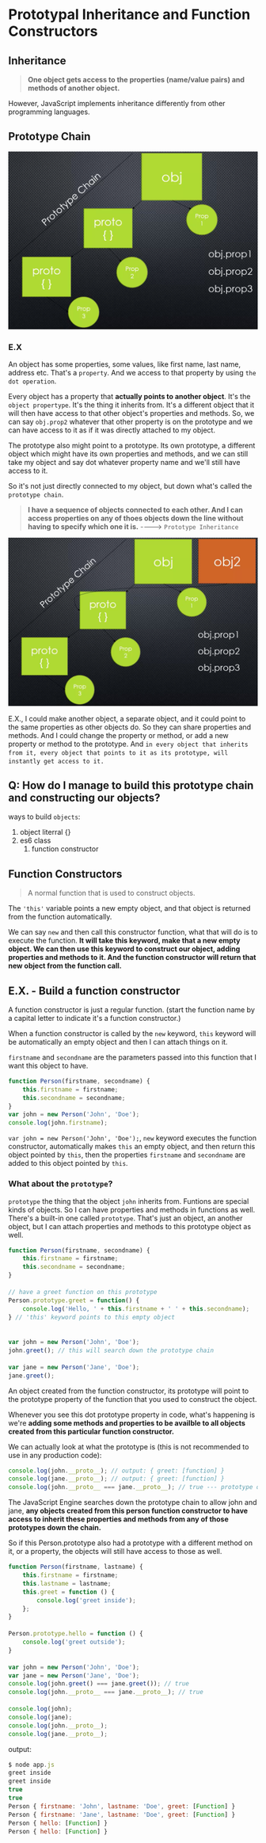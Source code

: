# Prototypal Inheritance and Function Constructors

## Inheritance

> **One object gets access to the properties (name/value pairs) and methods of another object.**

However, JavaScript implements inheritance differently from other programming languages.

## Prototype Chain

![Prototype Chain](images/js_prototype_chain.png)

### E.X

An object has some properties, some values, like first name, last name, address etc. That's a ``property``. And we access to that property by using ``the dot operation``.

Every object has a property that **actually points to another object**. It's the ``object propertype``. It's the thing it inherits from. It's a different object that it will then have access to that other object's properties and methods. So, we can say ``obj.prop2`` whatever that other property is on the prototype and we can have access to it as if it was directly attached to my object.

The prototype also might point to a prototype. Its own prototype, a different object which might have its own properties and methods, and we can still take my object and say dot whatever property name and we'll still have access to it.

So it's not just directly connected to my object, but down what's called the ``prototype chain``.

> **I have a sequence of objects connected to each other. And I can access properties on any of thoes objects down the line without having to specify which one it is.** ----> ``Prototype Inheritance``

![js_prototype_chain_with_another_object](images/js_prototype_chain_with_another_object.png)

E.X., I could make another object, a separate object, and it could point to the same properties as other objects do. So they can share properties and methods. And I could change the property or method, or add a new property or method to the prototype. And ``in every object that inherits from it, every object that points to it as its prototype, will instantly get access to it.``

## Q: How do I manage to build this prototype chain and constructing our objects?

ways to build ``objects``:

1. object literral {}
2. es6 class
   1. function constructor

## Function Constructors

> A normal function that is used to construct objects.

The ``'this'`` variable points a new empty object, and that object is returned from the function automatically.

We can say ``new`` and then call this constructor function, what that will do is to execute the function. **It will take this keyword, make that a new empty object. We can then use this keyword to construct our object, adding properties and methods to it. And the function constructor will return that new object from the function call.**

## E.X. - Build a function constructor

A function constructor is just a regular function. (start the function name by a capital letter to indicate it's a function constructor.)

When a function constructor is called by the ``new`` keyword, ``this`` keyword will be automatically an empty object and then I can attach things on it.

``firstname`` and ``secondname`` are the parameters passed into this function that I want this object to have.

```JavaScript
function Person(firstname, secondname) {
    this.firstname = firstname;
    this.secondname = secondname;
}
var john = new Person('John', 'Doe');
console.log(john.firstname);
```

``var john = new Person('John', 'Doe');``, ``new`` keyword executes the function constructor, automatically makes ``this`` an empty object, and then return this object pointed by ``this``, then the properties ``firstname`` and ``secondname`` are added to this object pointed by ``this``.

### What about the ``prototype``?

``prototype`` the thing that the object ``john`` inherits from. Funtions are special kinds of objects. So I can have properties and methods in functions as well. There's a built-in one called ``prototype``. That's just an object, an another object, but I can attach properties and methods to this prototype object as well.

```JavaScript
function Person(firstname, secondname) {
    this.firstname = firstname;
    this.secondname = secondname;
}

// have a greet function on this prototype
Person.prototype.greet = function() {
    console.log('Hello, ' + this.firstname + ' ' + this.secondname);
} // 'this' keyword points to this empty object


var john = new Person('John', 'Doe');
john.greet(); // this will search down the prototype chain

var jane = new Person('Jane', 'Doe');
jane.greet();
```

An object created from the function constructor, its prototype will point to the prototype property of the function that you used to construct the object.

Whenever you see this dot prototype property in code, what's happening is we're **adding some methods and properties to be availble to all objects created from this particular function constructor.**

We can actually look at what the prototype is (this is not recommended to use in any production code):

```JavaScript
console.log(john.__proto__); // output: { greet: [function] }
console.log(jane.__proto__); // output: { greet: [function] }
console.log(john.__proto__ === jane.__proto__); // true --- prototype object is the same one which is ``Person.prototype``, so john object and jane object both have access to greet function.
```

The JavaScript Engine searches down the prototype chain to allow john and jane, **any objects created from this person function constructor to have access to inherit these properties and methods from any of those prototypes down the chain.**

So if this Person.prototype also had a prototype with a different method on it, or a property, the objects will still have access to those as well.

```JavaScript
function Person(firstname, lastname) {
    this.firstname = firstname;
    this.lastname = lastname;
    this.greet = function () {
        console.log('greet inside');
    };
}

Person.prototype.hello = function () {
    console.log('greet outside');
}

var john = new Person('John', 'Doe');
var jane = new Person('Jane', 'Doe');
console.log(john.greet() === jane.greet()); // true
console.log(john.__proto__ === jane.__proto__); // true

console.log(john);
console.log(jane);
console.log(john.__proto__);
console.log(jane.__proto__);
```

output:

```JavaScript
$ node app.js
greet inside
greet inside
true
true
Person { firstname: 'John', lastname: 'Doe', greet: [Function] }
Person { firstname: 'Jane', lastname: 'Doe', greet: [Function] }
Person { hello: [Function] }
Person { hello: [Function] }
```
